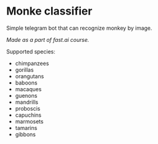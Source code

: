 # Monke classifier
Simple telegram bot that can recognize monkey by image.

_Made as a part of fast.ai course._

Supported species:
- chimpanzees
- gorillas
- orangutans
- baboons
- macaques
- guenons
- mandrills
- proboscis
- capuchins
- marmosets
- tamarins
- gibbons

